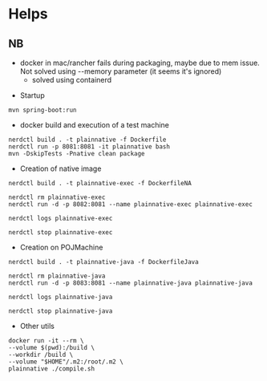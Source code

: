# Helps

## NB
- docker in mac/rancher fails during packaging, maybe due to mem issue. Not solved using --memory parameter (it seems it's ignored)
  - solved using containerd

* Startup
```
mvn spring-boot:run
```

* docker build and execution of a test machine
```
nerdctl build . -t plainnative -f Dockerfile
nerdctl run -p 8081:8081 -it plainnative bash
mvn -DskipTests -Pnative clean package
```


* Creation of native image
```
nerdctl build . -t plainnative-exec -f DockerfileNA

nerdctl rm plainnative-exec
nerdctl run -d -p 8082:8081 --name plainnative-exec plainnative-exec

nerdctl logs plainnative-exec

nerdctl stop plainnative-exec
```

* Creation on POJMachine
```
nerdctl build . -t plainnative-java -f DockerfileJava

nerdctl rm plainnative-java
nerdctl run -d -p 8083:8081 --name plainnative-java plainnative-java

nerdctl logs plainnative-java

nerdctl stop plainnative-java
```

* Other utils

```
docker run -it --rm \
--volume $(pwd):/build \
--workdir /build \
--volume "$HOME"/.m2:/root/.m2 \
plainnative ./compile.sh
```
